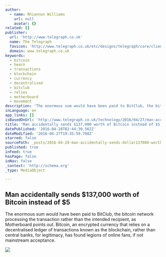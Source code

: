 ```yaml
---
author:
  - name: Rhiannon Williams
    url: null
    avatar: {}
related: []
publisher:
  url: 'http://www.telegraph.co.uk'
  name: The Telegraph
  favicon: 'http://www.telegraph.co.uk/etc/designs/telegraph/core/clientlibs/themes/cars/img/favicon/icon_32x32.png'
  domain: www.telegraph.co.uk
keywords:
  - bitcoin
  - hearn
  - transactions
  - blockchain
  - currency
  - decentralised
  - bitclub
  - relies
  - motherboard
  - movement
description: 'The enormous sum would have been paid to BitClub, the bitcoin network processing the transaction rather than the intended recipient, as Motherboard points out. Bitcoin, an encrypted currency that relies on a decentralised ledger of transactions known as the blockchain, rather than central banks, for legitimacy, has found legions of online fans, if not mainstream acceptance.'
inLanguage: en
app_links: []
isBasedOnUrl: 'http://www.telegraph.co.uk/technology/2016/04/27/man-accidentally-sends-137000-worth-of-bitcoin-instead-of-5/'
title: 'Man accidentally sends $137,000 worth of Bitcoin instead of $5'
datePublished: '2016-04-28T02:44:30.562Z'
dateModified: '2016-04-27T19:35:59.708Z'
starred: false
sourcePath: _posts/2016-04-28-man-accidentally-sends-dollar137000-worth-of-bitcoin-instead-of.md
published: true
inFeed: true
hasPage: false
inNav: false
_context: 'http://schema.org'
_type: MediaObject

---
```

<article style=""><h1>Man accidentally sends $137,000 worth of Bitcoin instead of $5</h1><p>The enormous sum would have been paid to BitClub, the bitcoin network processing the transaction rather than the intended recipient, as Motherboard points out. Bitcoin, an encrypted currency that relies on a decentralised ledger of transactions known as the blockchain, rather than central banks, for legitimacy, has found legions of online fans, if not mainstream acceptance.</p><img src="http://www.telegraph.co.uk/content/dam/technology/2016/04/27/bit-xlarge_trans++SZCfQn3UNBPwFTCNOaG4IZrdAyC4X8LiP0eJDs56kOA.jpg" /></article>